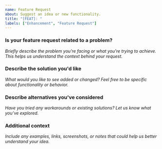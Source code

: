 ```yaml
---
name: Feature Request
about: Suggest an idea or new functionality.
title: "[FEAT]: "
labels: ["Enhancement", "Feature Request"]
---
```


### Is your feature request related to a problem?  
*Briefly describe the problem you're facing or what you're trying to achieve. This helps us understand the context behind your request.*

### Describe the solution you'd like  
*What would you like to see added or changed? Feel free to be specific about functionality or behavior.*

### Describe alternatives you've considered  
*Have you tried any workarounds or existing solutions? Let us know what you’ve explored.*

### Additional context  
*Include any examples, links, screenshots, or notes that could help us better understand your idea.*

